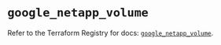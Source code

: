 # `google_netapp_volume`

Refer to the Terraform Registry for docs: [`google_netapp_volume`](https://registry.terraform.io/providers/hashicorp/google-beta/5.27.0/docs/resources/google_netapp_volume).
